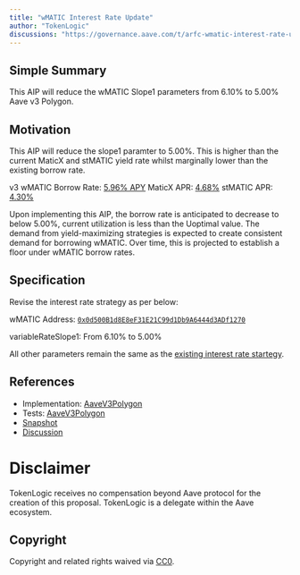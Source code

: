 ```yaml
---
title: "wMATIC Interest Rate Update"
author: "TokenLogic"
discussions: "https://governance.aave.com/t/arfc-wmatic-interest-rate-update/15309"
---
```


## Simple Summary

This AIP will reduce the wMATIC Slope1 parameters from 6.10% to 5.00% Aave v3 Polygon.

## Motivation

This AIP will reduce the slope1 paramter to 5.00%. This is higher than the current MaticX and stMATIC yield rate whilst marginally lower than the existing borrow rate.

v3 wMATIC Borrow Rate: [5.96% APY](https://app.aave.com/reserve-overview/?underlyingAsset=0x0d500b1d8e8ef31e21c99d1db9a6444d3adf1270)
MaticX APR: [4.68%](https://www.staderlabs.com/polygon/stake/)
stMATIC APR: [4.30%](https://lido.fi/)

Upon implementing this AIP, the borrow rate is anticipated to decrease to below 5.00%, current utilization is less than the Uoptimal value. The demand from yield-maximizing strategies is expected to create consistent demand for borrowing wMATIC. Over time, this is projected to establish a floor under wMATIC borrow rates.

## Specification

Revise the interest rate strategy as per below:

wMATIC Address: [`0x0d500B1d8E8eF31E21C99d1Db9A6444d3ADf1270`](https://polygonscan.com/address/0x0d500b1d8e8ef31e21c99d1db9a6444d3adf1270)

variableRateSlope1: From 6.10% to 5.00%

All other parameters remain the same as the [existing interest rate startegy](https://polygonscan.com/address/0xFB0898dCFb69DF9E01DBE625A5988D6542e5BdC5#code).

## References

- Implementation: [AaveV3Polygon](https://github.com/bgd-labs/aave-proposals-v3/blob/c048473176d13990128cba052353ad4de524ab5c/src/20231112_AaveV3Polygon_WMATICInterestRateUpdate/AaveV3Polygon_WMATICInterestRateUpdate_20231112.sol)
- Tests: [AaveV3Polygon](https://github.com/bgd-labs/aave-proposals-v3/blob/c048473176d13990128cba052353ad4de524ab5c/src/20231112_AaveV3Polygon_WMATICInterestRateUpdate/AaveV3Polygon_WMATICInterestRateUpdate_20231112.t.sol)
- [Snapshot](https://snapshot.org/#/aave.eth/proposal/0xdc1c37a14bd416c6c8ab15a472348bf933c2fec33678fe94ba6c15cbc30c2812)
- [Discussion](https://governance.aave.com/t/arfc-wmatic-interest-rate-update/15309)

# Disclaimer

TokenLogic receives no compensation beyond Aave protocol for the creation of this proposal. TokenLogic is a delegate within the Aave ecosystem.

## Copyright

Copyright and related rights waived via [CC0](https://creativecommons.org/publicdomain/zero/1.0/).
